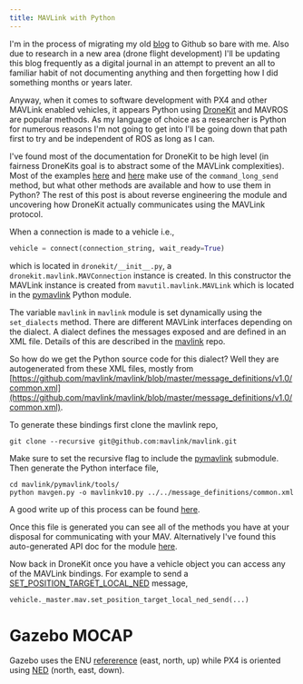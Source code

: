 ```yaml
---
title: MAVLink with Python
---
```

I'm in the process of migrating my old [blog](https://wil3.blogspot.com/) to
Github so bare with me. Also due to research in a new area (drone flight development) I'll be
updating this blog  frequently as a digital journal in an attempt to prevent an
all to familiar habit of not documenting anything and then forgetting how I did
something months or years later.  


Anyway, when it comes to software development with PX4 and other MAVLink enabled
vehicles, it appears Python using [DroneKit](https://github.com/dronekit/dronekit-python/) and MAVROS are popular methods. As my language of choice as a researcher is Python for numerous reasons I'm not
going to get into I'll be going down that path first to try and be independent
of ROS as long as I can.  


I've found most of the documentation for DroneKit to be high level (in fairness
DroneKits goal is to abstract some of the MAVLink complexities). 
Most of the examples [here](https://dev.px4.io/en/dronekit/example.html)  and
[here](https://github.com/dronekit/dronekit-python/tree/master/examples) make
use of the `command_long_send` method, but what other methods are available and
how to use them in Python?
The rest of
this post is about reverse engineering the module and uncovering how DroneKit actually communicates using the MAVLink protocol.

 
When a connection is made to a vehicle i.e.,
```python
vehicle = connect(connection_string, wait_ready=True)
```
which is located in `dronekit/__init__.py`, 
a `dronekit.mavlink.MAVConnection` instance is created. In this constructor the MAVLink instance is created from
`mavutil.mavlink.MAVLink` which is located in the [pymavlink](https://github.com/ArduPilot/pymavlink) Python module.


The variable `mavlink` in `mavlink` module is set dynamically using the
`set_dialects` method. There are different MAVLink interfaces depending on the
dialect. A dialect defines the messages exposed and are defined in an XML file. Details of
this are described in the [mavlink](https://github.com/mavlink/mavlink) repo. 

So how do we get the Python source code for this dialect? Well they are autogenerated from these XML files, mostly from  [https://github.com/mavlink/mavlink/blob/master/message_definitions/v1.0/common.xml](https://github.com/mavlink/mavlink/blob/master/message_definitions/v1.0/common.xml). 


To generate these bindings first clone the mavlink repo,
```
git clone --recursive git@github.com:mavlink/mavlink.git
```

Make sure to set the recursive flag to include the
[pymavlink](https://github.com/ArduPilot/pymavlink) submodule. Then generate the Python interface file,

```
cd mavlink/pymavlink/tools/
python mavgen.py -o mavlinkv10.py ../../message_definitions/common.xml
```
A good write up of this  process can be found
[here](http://qgroundcontrol.org/mavlink/pymavlink).

Once this file is generated you can see all of the methods you have at your
disposal for communicating with your MAV. 
Alternatively I've found this auto-generated  API doc for the module
[here](https://www.samba.org/tridge/UAV/pymavlink/apidocs/).

Now back in DroneKit once you have a vehicle object you can access any of the MAVLink
bindings. For example to send a
[SET_POSITION_TARGET_LOCAL_NED](http://mavlink.org/messages/common#SET_POSITION_TARGET_LOCAL_NED) message,

```
vehicle._master.mav.set_position_target_local_ned_send(...)
```




# Gazebo MOCAP

Gazebo uses the ENU [refererence](http://docs.flytbase.com/docs/FlytSim/native/launch.html) (east, north, up)
while PX4 is oriented using
[NED](https://dev.px4.io/en/ros/external_position_estimation.html) (north, east,
down).
